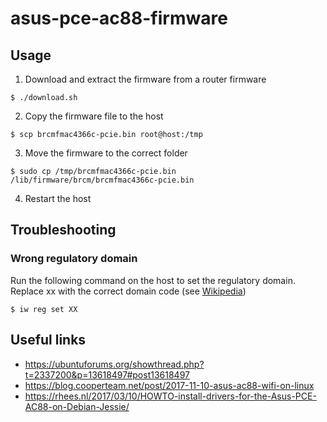 # asus-pce-ac88-firmware

## Usage

1. Download and extract the firmware from a router firmware
```
$ ./download.sh
```

2. Copy the firmware file to the host
```
$ scp brcmfmac4366c-pcie.bin root@host:/tmp
```

3. Move the firmware to the correct folder
```
$ sudo cp /tmp/brcmfmac4366c-pcie.bin /lib/firmware/brcm/brcmfmac4366c-pcie.bin
```

4. Restart the host

## Troubleshooting

### Wrong regulatory domain

Run the following command on the host to set the regulatory domain.
Replace xx with the correct domain code (see [Wikipedia](https://en.wikipedia.org/wiki/ISO_3166-1_alpha-2))

```
$ iw reg set XX
```

## Useful links
* https://ubuntuforums.org/showthread.php?t=2337200&p=13618497#post13618497
* https://blog.cooperteam.net/post/2017-11-10-asus-ac88-wifi-on-linux
* https://rhees.nl/2017/03/10/HOWTO-install-drivers-for-the-Asus-PCE-AC88-on-Debian-Jessie/
